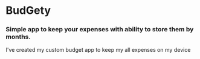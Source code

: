 # BudGety
<h3>Simple app to keep your expenses with ability to store them by months.</h3>
<p> I've created my custom budget app to keep my all expenses on my device </p>
